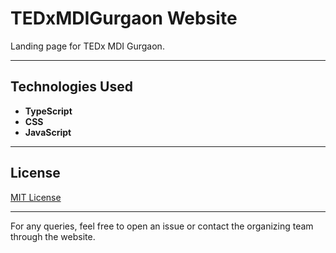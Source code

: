 # TEDxMDIGurgaon Website

Landing page for TEDx MDI Gurgaon.

---

## Technologies Used

- **TypeScript**
- **CSS**
- **JavaScript**

---

## License

[MIT License](LICENSE)

---

For any queries, feel free to open an issue or contact the organizing team through the website.
